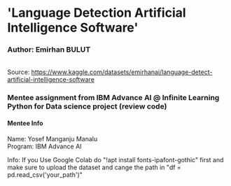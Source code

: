 #  'Language Detection Artificial Intelligence Software'
### Author: Emirhan BULUT
<br> Source: https://www.kaggle.com/datasets/emirhanai/language-detect-artificial-intelligence-software
### Mentee assignment from IBM Advance Al @ Infinite Learning Python for Data science project (review code)
#### Mentee Info
Name: Yosef Manganju Manalu
<br>Program: IBM Advance AI

Info:
If you Use Google Colab do "!apt install fonts-ipafont-gothic" first and make sure to upload the dataset and cange the path in "df = pd.read_csv('your_path')"
